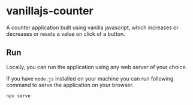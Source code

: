 # vanillajs-counter

A counter application built using vanilla javascript, which increases or decreases or resets a value on click of a button.

## Run

Locally, you can run the application using any web server of your choice.

If you have `node.js` installed on your machine you can run following command to serve the application on your browser.

```
npx serve
```
